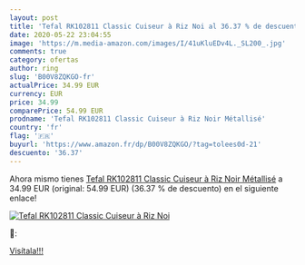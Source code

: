 ```yaml
---
layout: post
title: 'Tefal RK102811 Classic Cuiseur à Riz Noi al 36.37 % de descuento'
date: 2020-05-22 23:04:55
image: 'https://m.media-amazon.com/images/I/41uKluEDv4L._SL200_.jpg'
comments: true
category: ofertas
author: ring
slug: 'B00V8ZQKGO-fr'
actualPrice: 34.99 EUR
currency: EUR
price: 34.99
comparePrice: 54.99 EUR
prodname: 'Tefal RK102811 Classic Cuiseur à Riz Noir Métallisé'
country: 'fr'
flag: '🇫🇷'
buyurl: 'https://www.amazon.fr/dp/B00V8ZQKGO/?tag=tolees0d-21'
descuento: '36.37'
---
```


Ahora mismo tienes [Tefal RK102811 Classic Cuiseur à Riz Noir Métallisé](https://www.amazon.fr/dp/B00V8ZQKGO/?tag=tolees0d-21) a 34.99 EUR (original: 54.99 EUR) (36.37 %  de descuento) en el siguiente enlace!

[![Tefal RK102811 Classic Cuiseur à Riz Noi](https://m.media-amazon.com/images/I/41uKluEDv4L._SL200_.jpg)](https://www.amazon.fr/dp/B00V8ZQKGO/?tag=tolees0d-21)

🔎:


[Visítala!!!](https://www.amazon.fr/dp/B00V8ZQKGO/?tag=tolees0d-21)
